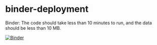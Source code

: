 # binder-deployment
Binder: The code should take less than 10 minutes to run, and the data should be less than 10 MB.

[![Binder](https://mybinder.org/badge_logo.svg)](https://mybinder.org/v2/gh/lexandree/binder-deployment/whatbear)

